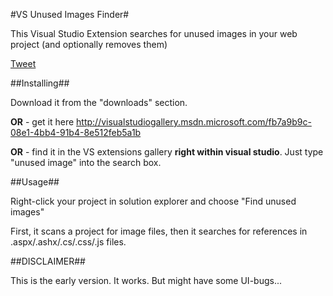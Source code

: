#VS Unused Images Finder#

This Visual Studio Extension searches for unused images in your web project (and optionally removes them)

[Tweet](http://twitter.com/share?url=https://github.com/jitbit/vs-unused-image-finder&text=VS%20unused%20images%20finder&via=jitbit&related=jitbit)

##Installing##

Download it from the "downloads" section.

**OR** - get it here http://visualstudiogallery.msdn.microsoft.com/fb7a9b9c-08e1-4bb4-91b4-8e512feb5a1b

**OR** - find it in the VS extensions gallery **right within visual studio**. Just type "unused image" into the search box.

##Usage##

Right-click your project in solution explorer and choose "Find unused images"

First, it scans a project for image files, then it searches for references in .aspx/.ashx/.cs/.css/.js files.

##DISCLAIMER##

This is the early version. It works. But might have some UI-bugs...
